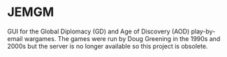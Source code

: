# JEMGM

GUI for the Global Diplomacy (GD) and Age of Discovery (AOD) play-by-email wargames. 
The games were run by Doug Greening in the 1990s and 2000s but the server is no longer
available so this project is obsolete.
